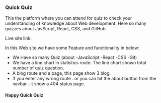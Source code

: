 ### Quick Quiz

This the platform where you can attend for quiz to check your understanding of knowledge about Web development. Here so many quizzes about JavScript, React, CSS, and GitHub.

Live site link:

In this Web site we have some Feature and functionality in below:

- We Have so many Quiz (about -JavaScript -React -CSS -Git)
- We have a line chart in statistics route. The line chart shown total number of quiz question.
- A blog route and a page, this page show 3 blog.
- If you enter any wrong route . or you can hit the about button from the navbar . it show a 404 status page.

#### Happy Quick Quiz
